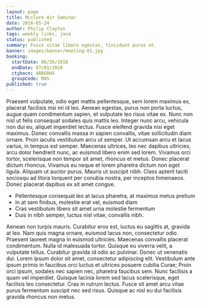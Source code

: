 ```yaml
---
layout: page
title: Mcclure Air Seminar
date: 2016-05-24
author: Philip Clayton
tags: weekly links, java
status: published
summary: Fusce vitae libero egestas, tincidunt purus et.
banner: images/banner/meeting-01.jpg
booking:
  startDate: 06/26/2018
  endDate: 07/01/2018
  ctyhocn: ARBGRHX
  groupCode: MAS
published: true
---
```

Praesent vulputate, odio eget mattis pellentesque, sem lorem maximus ex, placerat facilisis nisi mi id leo. Aenean egestas, purus non porta luctus, augue quam condimentum sapien, et vulputate leo risus vitae ex. Nunc non nisl ut felis consequat sodales quis mattis leo. Integer nunc arcu, vehicula non dui eu, aliquet imperdiet lectus. Fusce eleifend gravida nisi eget maximus. Donec convallis massa in sapien convallis, vitae sollicitudin diam ornare. Proin iaculis vestibulum arcu ut semper. Ut accumsan arcu et lacus varius, in tempus est semper. Maecenas ultrices, leo nec dapibus ultricies, arcu dolor hendrerit nunc, ac euismod libero enim sed lorem. Vivamus orci tortor, scelerisque non tempor sit amet, rhoncus et metus. Donec placerat dictum rhoncus. Vivamus eu neque et lorem pharetra dictum non eget ligula. Aliquam ut auctor purus. Mauris ut suscipit nibh. Class aptent taciti sociosqu ad litora torquent per conubia nostra, per inceptos himenaeos. Donec placerat dapibus ex sit amet congue.

* Pellentesque consequat leo at lacus pharetra, at maximus metus pretium
* In at sem finibus, molestie erat vel, euismod diam
* Cras vestibulum libero sit amet urna molestie fermentum
* Duis in nibh semper, luctus nisl vitae, convallis nibh.

Aenean non turpis mauris. Curabitur eros est, luctus eu sagittis at, gravida at leo. Nam quis magna ornare, euismod lacus non, consectetur odio. Praesent laoreet magna in euismod ultricies. Maecenas convallis placerat condimentum. Nulla id malesuada tortor. Quisque eu viverra velit, a vulputate tellus. Curabitur gravida id odio ac pulvinar. Donec ut venenatis dui. Lorem ipsum dolor sit amet, consectetur adipiscing elit.
Vestibulum ante ipsum primis in faucibus orci luctus et ultrices posuere cubilia Curae; Proin orci ipsum, sodales nec sapien nec, pharetra faucibus sem. Nunc facilisis a quam vel imperdiet. Quisque lacinia lorem sed lacus scelerisque, eget facilisis leo consectetur. Cras in rutrum lectus. Fusce sit amet arcu vitae purus fermentum suscipit nec sed risus. Quisque ac nisl eu dui facilisis gravida rhoncus non metus.
